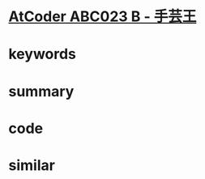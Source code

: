 # [AtCoder ABC023 B - 手芸王](https://atcoder.jp/contests/abc023/tasks/abc023_b)


# keywords 


# summary


# code 


# similar 
